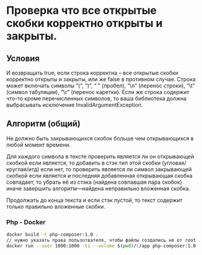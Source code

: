 # Проверка что все открытые скобки корректно открыты и закрыты.

## Условия

И возвращать true, если строка корректна – все открытые скобки корректно открыты
и закрыты, или же false в противном случае.
Строка может включать символы “(“, “)”, “ ” (пробел), “\n” (перенос строки), “\t” (символ
табуляции), “\r” (перенос каретки). Если же строка содержит что-то кроме
перечисленных символов, то ваша библиотека должна выбрасывать исключение
InvalidArgumentException.

## Алгоритм (общий)

Не должно быть закрывающихся скобок больше чем открывающихся в любой момент времени.

Для каждого символа в тексте 
    проверить является ли он открывающей скобкой
        если является, то добавить в стэк тип этой скобки (угловая/круглая/итд)
    если нет, то проверить является ли символ закрывающей скобкой
        если является и последняя добавленная открывающая скобка совпадает,
            то убрать её из стэка (найдена совпавшая пара скобок)
        иначе завершить алгоритм—найдена неправильно вложенная скобка.

Продолжать до конца текста и если стэк пустой, то текст содержит
только правильно вложенные скобки.

### Php - Docker

```sh
docker build -t php-composer:1.0 . 
// нужно указать права пользотвателя, чтобы файлы создались не от root
docker run --user 1000:1000 -ti --volume $(pwd)/:/app php-composer:1.0 composer install
```


